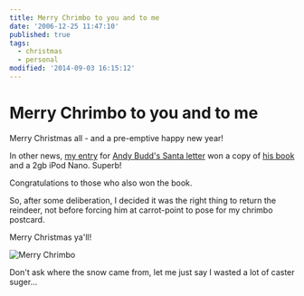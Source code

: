 ```yaml
---
title: Merry Chrimbo to you and to me
date: '2006-12-25 11:47:10'
published: true
tags:
  - christmas
  - personal
modified: '2014-09-03 16:15:12'
---
```

# Merry Chrimbo to you and to me

Merry Christmas all - and a pre-emptive happy new year!

In other news, [my entry](/2006/12/19/css-mastery-ipod-giveaway/) for [Andy Budd's Santa letter](http://www.andybudd.com/archives/2006/12/and_the_winner_is/index.php) won a copy of [his book](http://www.amazon.co.uk/CSS-Mastery-Advanced-Standards-Solutions/dp/1590596145/sr=11-1/qid=1167043545/ref=sr_11_1/203-4711300-6173524) and a 2gb iPod Nano.  Superb!

Congratulations to those who also won the book.


<!--more-->

So, after some deliberation, I decided it was the right thing to return the reindeer, not before forcing him at carrot-point to pose for my chrimbo postcard.

Merry Christmas ya'll!

![Merry Chrimbo](/images/merry_chrimbo.jpg)

Don't ask where the snow came from, let me just say I wasted a lot of caster suger...
